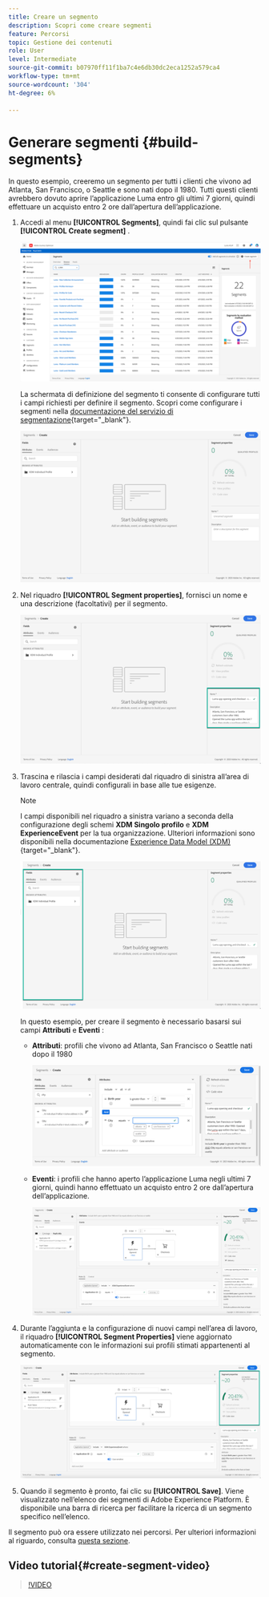 ```yaml
---
title: Creare un segmento
description: Scopri come creare segmenti
feature: Percorsi
topic: Gestione dei contenuti
role: User
level: Intermediate
source-git-commit: b07970ff11f1ba7c4e6db30dc2eca1252a579ca4
workflow-type: tm+mt
source-wordcount: '304'
ht-degree: 6%

---
```


# Generare segmenti {#build-segments}

In questo esempio, creeremo un segmento per tutti i clienti che vivono ad Atlanta, San Francisco, o Seattle e sono nati dopo il 1980. Tutti questi clienti avrebbero dovuto aprire l’applicazione Luma entro gli ultimi 7 giorni, quindi effettuare un acquisto entro 2 ore dall’apertura dell’applicazione.

1. Accedi al menu **[!UICONTROL Segments]**, quindi fai clic sul pulsante **[!UICONTROL Create segment]** .

   ![](../assets/create-segment.png)

   La schermata di definizione del segmento ti consente di configurare tutti i campi richiesti per definire il segmento. Scopri come configurare i segmenti nella [documentazione del servizio di segmentazione](https://experienceleague.adobe.com/docs/experience-platform/segmentation/ui/overview.html){target=&quot;_blank&quot;}.

   ![](../assets/segment-builder.png)

1. Nel riquadro **[!UICONTROL Segment properties]**, fornisci un nome e una descrizione (facoltativi) per il segmento.

   ![](../assets/segment-properties.png)

1. Trascina e rilascia i campi desiderati dal riquadro di sinistra all’area di lavoro centrale, quindi configurali in base alle tue esigenze.

   >[!NOTE]
   >
   >I campi disponibili nel riquadro a sinistra variano a seconda della configurazione degli schemi **XDM Singolo profilo** e **XDM ExperienceEvent** per la tua organizzazione.  Ulteriori informazioni sono disponibili nella documentazione [Experience Data Model (XDM)](https://experienceleague.adobe.com/docs/experience-platform/xdm/home.html?lang=it){target=&quot;_blank&quot;}.

   ![](../assets/drag-fields.png)

   In questo esempio, per creare il segmento è necessario basarsi sui campi **Attributi** e **Eventi** :

   * **Attributi**: profili che vivono ad Atlanta, San Francisco o Seattle nati dopo il 1980

      ![](../assets/add-attributes.png)

   * **Eventi**: i profili che hanno aperto l’applicazione Luma negli ultimi 7 giorni, quindi hanno effettuato un acquisto entro 2 ore dall’apertura dell’applicazione.

      ![](../assets/add-events.png)

1. Durante l’aggiunta e la configurazione di nuovi campi nell’area di lavoro, il riquadro **[!UICONTROL Segment Properties]** viene aggiornato automaticamente con le informazioni sui profili stimati appartenenti al segmento.

   ![](../assets/segment-estimate.png)

1. Quando il segmento è pronto, fai clic su **[!UICONTROL Save]**. Viene visualizzato nell’elenco dei segmenti di Adobe Experience Platform. È disponibile una barra di ricerca per facilitare la ricerca di un segmento specifico nell’elenco.

Il segmento può ora essere utilizzato nei percorsi. Per ulteriori informazioni al riguardo, consulta [questa sezione](../segment/about-segments.md).

## Video tutorial{#create-segment-video}

>[!VIDEO](https://video.tv.adobe.com/v/334281?quality=12)
